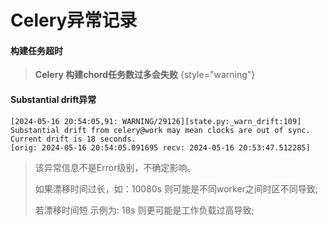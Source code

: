 # Celery异常记录

#### 构建任务超时

> **Celery 构建chord任务数过多会失败**
{style="warning"}

#### Substantial drift异常

```
[2024-05-16 20:54:05,91: WARNING/29126][state.py:_warn_drift:109]
Substantial drift from celery@work may mean clocks are out of sync.  
Current drift is 18 seconds.  
[orig: 2024-05-16 20:54:05.091695 recv: 2024-05-16 20:53:47.512285]
```
> 该异常信息不是Error级别，不确定影响。
> 
> 如果漂移时间过长，如：10080s 则可能是不同worker之间时区不同导致;
> 
> 若漂移时间短 示例为: 18s 则更可能是工作负载过高导致;
